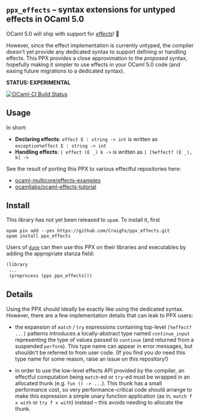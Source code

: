 ## `ppx_effects` – syntax extensions for untyped effects in OCaml 5.0

OCaml 5.0 will ship with support for [_effects_][effects-tutorial]! :tada:

However, since the effect implementation is currently untyped, the compiler
doesn't yet provide any dedicated syntax to support defining or handling
effects. This PPX provides a close approximation to the _proposed_ syntax,
hopefully making it simpler to use effects in your OCaml 5.0 code (and easing
future migrations to a dedicated syntax).

[effects-tutorial]: https://github.com/ocamllabs/ocaml-effects-tutorial

**STATUS: EXPERIMENTAL**

[![OCaml-CI Build Status](https://img.shields.io/endpoint?url=https%3A%2F%2Fci.ocamllabs.io%2Fbadge%2FCraigFe%2Fppx_effects%2Fmain&logo=ocaml)](https://ci.ocamllabs.io/github/CraigFe/ppx_effects)

## Usage

In short:

- **Declaring effects**: `effect E : string -> int` is written as `exception%effect E : string -> int`
- **Handling effects**: `| effect (E _) k ->` is written as `| [%effect? (E _), k] ->`

See the result of porting this PPX to various effectful repositories here:

- [ocaml-multicore/effects-examples](https://github.com/CraigFe/effects-examples/pull/1)
- [ocamllabs/ocaml-effects-tutorial](https://github.com/CraigFe/ocaml-effects-tutorial/pull/1)

## Install

This library has not yet been released to `opam`. To install it, first 

```
opam pin add --yes https://github.com/CraigFe/ppx_effects.git
opam install ppx_effects
```

Users of [`dune`](https://github.com/ocaml/dune/) can then use this PPX on their
libraries and executables by adding the appropriate stanza field:

```lisp
(library
 ...
 (preprocess (pps ppx_effects)))
```

## Details

Using the PPX should ideally be exactly like using the dedicated syntax.
However, there are a few implementation details that can leak to PPX users:

- the expansion of `match` / `try` expressions containing top-level `[%effect?
  ...]` patterns introduces a locally-abstract type named `continue_input`
  representing the type of values passed to `continue` (and returned from a
  suspended `perform`). This type name can appear in error messages, but
  shouldn't be referred to from user code. (If you find you _do_ need this type
  name for some reason, raise an issue on this repository!)
  
- in order to use the low-level effects API provided by the compiler, an
  effectful computation being `match`-ed or `try`-ed must be wrapped in an
  allocated thunk (e.g. `fun () -> ...`). This thunk has a small performance
  cost, so very performance-critical code should arrange to make this expression
  a simple unary function application (as in, `match f x with` or `try f x
  with`) instead – this avoids needing to allocate the thunk.

